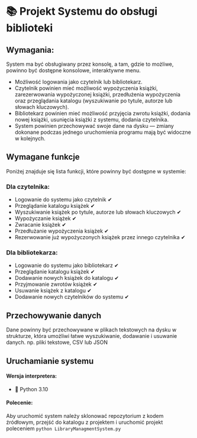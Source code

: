 # 📚 Projekt Systemu do obsługi biblioteki

## Wymagania:

System ma być obsługiwany przez konsolę, a tam, gdzie to możliwe, powinno być dostępne konsolowe, interaktywne menu.

- Możliwość logowania jako czytelnik lub bibliotekarz.
- Czytelnik powinien mieć możliwość wypożyczenia książki, zarezerwowania wypożyczonej książki, przedłużenia wypożyczenia
  oraz przeglądania katalogu (wyszukiwanie po tytule, autorze lub słowach kluczowych).
- Bibliotekarz powinien mieć możliwość przyjęcia zwrotu książki, dodania nowej książki, usunięcia książki z systemu,
  dodania czytelnika.
- System powinien przechowywać swoje dane na dysku — zmiany dokonane podczas jednego uruchomienia programu mają być
  widoczne w kolejnych.

## Wymagane funkcje

Poniżej znajduje się lista funkcji, które powinny być dostępne w systemie:

### Dla czytelnika:

- Logowanie do systemu jako czytelnik ✔
- Przeglądanie katalogu książek ✔
- Wyszukiwanie książek po tytule, autorze lub słowach kluczowych ✔
- Wypożyczanie książek ✔
- Zwracanie książek ✔
- Przedłużanie wypożyczenia książek ✔
- Rezerwowanie już wypożyczonych książek przez innego czytelnika ✔

### Dla bibliotekarza:

- Logowanie do systemu jako bibliotekarz ✔
- Przeglądanie katalogu książek ✔
- Dodawanie nowych książek do katalogu ✔
- Przyjmowanie zwrotów książek ✔
- Usuwanie książek z katalogu ✔
- Dodawanie nowych czytelników do systemu ✔

## Przechowywanie danych

Dane powinny być przechowywane w plikach tekstowych na dysku w strukturze, która umożliwi łatwe wyszukiwanie, dodawanie
i usuwanie danych.
np. pliki tekstowe, CSV lub JSON

## Uruchamianie systemu

#### Wersja interpretera:

- 🐍 Python 3.10

#### Polecenie:

Aby uruchomić system należy sklonować repozytorium z kodem źródłowym,
przejść do katalogu z projektem i uruchomić projekt poleceniem `python LibraryManagmentSystem.py`
